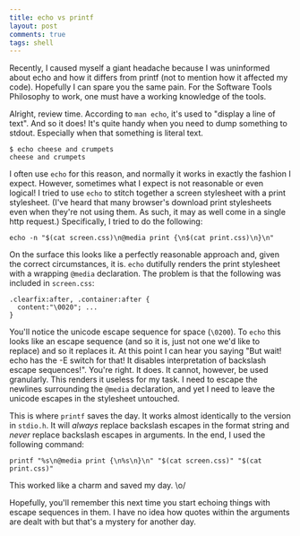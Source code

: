 ```yaml
---
title: echo vs printf
layout: post
comments: true
tags: shell
---
```


Recently, I caused myself a giant headache because I was uninformed about echo
and how it differs from printf (not to mention how it affected my code).
Hopefully I can spare you the same pain. For the Software Tools Philosophy to
work, one must have a working knowledge of the tools.

Alright, review time. According to `man echo`, it's used to "display a line of
text". And so it does! It's quite handy when you need to dump something to
stdout. Especially when that something is literal text.

    $ echo cheese and crumpets
    cheese and crumpets

I often use `echo` for this reason, and normally it works in exactly the
fashion I expect. However, sometimes what I expect is not reasonable or even
logical! I tried to use `echo` to stitch together a screen stylesheet with a
print stylesheet. (I've heard that many browser's download print stylesheets
even when they're not using them. As such, it may as well come in a single http
request.) Specifically, I tried to do the following:

    echo -n "$(cat screen.css)\n@media print {\n$(cat print.css)\n}\n"

On the surface this looks like a perfectly reasonable approach and, given the
correct circumstances, it is. `echo` dutifully renders the print stylesheet
with a wrapping `@media` declaration. The problem is that the following was
included in `screen.css`:

    .clearfix:after, .container:after {
      content:"\0020"; ...
    }

You'll notice the unicode escape sequence for space (`\0200`). To `echo` this
looks like an escape sequence (and so it is, just not one we'd like to replace)
and so it replaces it. At this point I can hear you saying "But wait! echo has
the -E switch for that! It disables interpretation of backslash escape
sequences!". You're right. It does. It cannot, however, be used granularly.
This renders it useless for my task. I need to escape the newlines surrounding
the `@media` declaration, and yet I need to leave the unicode escapes in the
stylesheet untouched.

This is where `printf` saves the day. It works almost identically to
the version in `stdio.h`. It will _always_ replace backslash
escapes in the format string and _never_ replace backslash escapes in
arguments. In the end, I used the following command:

    printf "%s\n@media print {\n%s\n}\n" "$(cat screen.css)" "$(cat print.css)"

This worked like a charm and saved my day. \o/

Hopefully, you'll remember this next time you start echoing things with escape
sequences in them. I have no idea how quotes within the arguments are dealt
with but that's a mystery for another day.
